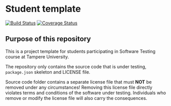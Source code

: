 # Student template

[![Build Status](https://travis-ci.com/samaal62/TestingProject.svg?branch=main)](https://travis-ci.com/samaal62/TestingProject)
[![Coverage Status](https://coveralls.io/repos/github/samaal62/TestingProject/badge.svg?branch=main&service=github)](https://coveralls.io/github/samaal62/TestingProject?branch=main)

## Purpose of this repository

This is a project template for students participating in Software Testing course
at Tampere University.

The repository only contains the source code that is under testing, `package.json` skeleton
and LICENSE file.

Source code folder contains a separate license file that must **NOT** be removed under any circumstances!
Removing this license file directly violates terms and conditions of the software under testing.
Individuals who remove or modify the license file will also carry the consequences.